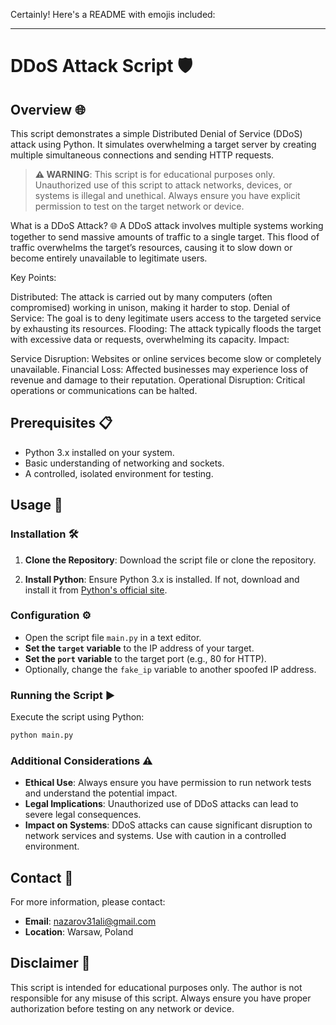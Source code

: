 Certainly! Here's a README with emojis included:

---

# DDoS Attack Script 🛡️

## Overview 🌐

This script demonstrates a simple Distributed Denial of Service (DDoS) attack using Python. It simulates overwhelming a target server by creating multiple simultaneous connections and sending HTTP requests.

> **⚠️ WARNING**: This script is for educational purposes only. Unauthorized use of this script to attack networks, devices, or systems is illegal and unethical. Always ensure you have explicit permission to test on the target network or device.

What is a DDoS Attack? 🌐
A DDoS attack involves multiple systems working together to send massive amounts of traffic to a single target. This flood of traffic overwhelms the target’s resources, causing it to slow down or become entirely unavailable to legitimate users.

Key Points:

Distributed: The attack is carried out by many computers (often compromised) working in unison, making it harder to stop.
Denial of Service: The goal is to deny legitimate users access to the targeted service by exhausting its resources.
Flooding: The attack typically floods the target with excessive data or requests, overwhelming its capacity.
Impact:

Service Disruption: Websites or online services become slow or completely unavailable.
Financial Loss: Affected businesses may experience loss of revenue and damage to their reputation.
Operational Disruption: Critical operations or communications can be halted.



## Prerequisites 📋

- Python 3.x installed on your system.
- Basic understanding of networking and sockets.
- A controlled, isolated environment for testing.

## Usage 🚀

### Installation 🛠️

1. **Clone the Repository**: Download the script file or clone the repository.

2. **Install Python**: Ensure Python 3.x is installed. If not, download and install it from [Python's official site](https://www.python.org/).

### Configuration ⚙️

- Open the script file `main.py` in a text editor.
- **Set the `target` variable** to the IP address of your target.
- **Set the `port` variable** to the target port (e.g., 80 for HTTP).
- Optionally, change the `fake_ip` variable to another spoofed IP address.

### Running the Script ▶️

Execute the script using Python:

```bash
python main.py
```

### Additional Considerations ⚠️

- **Ethical Use**: Always ensure you have permission to run network tests and understand the potential impact.
- **Legal Implications**: Unauthorized use of DDoS attacks can lead to severe legal consequences.
- **Impact on Systems**: DDoS attacks can cause significant disruption to network services and systems. Use with caution in a controlled environment.

## Contact 📧

For more information, please contact:

- **Email**: nazarov31ali@gmail.com
- **Location**: Warsaw, Poland

## Disclaimer 🚨

This script is intended for educational purposes only. The author is not responsible for any misuse of this script. Always ensure you have proper authorization before testing on any network or device.
